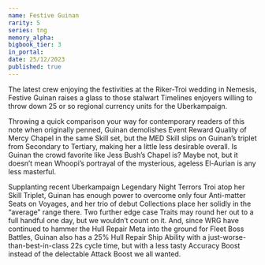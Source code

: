 ```yaml
---
name: Festive Guinan
rarity: 5
series: tng
memory_alpha:
bigbook_tier: 3
in_portal:
date: 25/12/2023
published: true
---
```


The latest crew enjoying the festivities at the Riker-Troi wedding in Nemesis, Festive Guinan raises a glass to those stalwart Timelines enjoyers willing to throw down 25 or so regional currency units for the Uberkampaign. 

Throwing a quick comparison your way for contemporary readers of this note when originally penned, Guinan demolishes Event Reward Quality of Mercy Chapel in the same Skill set, but the MED Skill slips on Guinan’s triplet from Secondary to Tertiary, making her a little less desirable overall. Is Guinan the crowd favorite like Jess Bush’s Chapel is? Maybe not, but it doesn’t mean Whoopi’s portrayal of the mysterious, ageless El-Aurian is any less masterful.

Supplanting recent Uberkampaign Legendary Night Terrors Troi atop her Skill Triplet, Guinan has enough power to overcome only four Anti-matter Seats on Voyages, and her trio of debut Collections place her solidly in the “average” range there. Two further edge case Traits may round her out to a full handful one day, but we wouldn’t count on it. And, since WRG have continued to hammer the Hull Repair Meta into the ground for Fleet Boss Battles, Guinan also has a 25% Hull Repair Ship Ability with a just-worse-than-best-in-class 22s cycle time, but with a less tasty Accuracy Boost instead of the delectable Attack Boost we all wanted.
